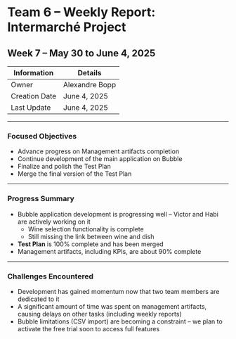 # Team 6 – Weekly Report: Intermarché Project

## Week 7 – May 30 to June 4, 2025

| Information   | Details         |
| ------------- | --------------- |
| Owner         | Alexandre Bopp  |
| Creation Date | June 4, 2025    |
| Last Update   | June 4, 2025    |

---

### Focused Objectives

- Advance progress on Management artifacts completion
- Continue development of the main application on Bubble  
- Finalize and polish the Test Plan  
- Merge the final version of the Test Plan  

---

### Progress Summary

- Bubble application development is progressing well – Victor and Habi are actively working on it  
  - Wine selection functionality is complete  
  - Still missing the link between wine and dish  
- **Test Plan** is 100% complete and has been merged  
- Management artifacts, including KPIs, are about 90% complete  

---

### Challenges Encountered

- Development has gained momentum now that two team members are dedicated to it  
- A significant amount of time was spent on management artifacts, causing delays on other tasks (including weekly reports)  
- Bubble limitations (CSV import) are becoming a constraint – we plan to activate the free trial soon to access full features  
